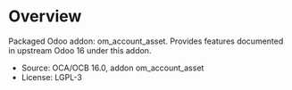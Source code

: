 # Overview

Packaged Odoo addon: om_account_asset. Provides features documented in upstream Odoo 16 under this addon.

- Source: OCA/OCB 16.0, addon om_account_asset
- License: LGPL-3
